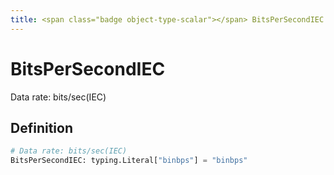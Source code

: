 ```yaml
---
title: <span class="badge object-type-scalar"></span> BitsPerSecondIEC
---
```

# <span class="badge object-type-scalar"></span> BitsPerSecondIEC

Data rate: bits/sec(IEC)

## Definition

```python
# Data rate: bits/sec(IEC)
BitsPerSecondIEC: typing.Literal["binbps"] = "binbps"
```
